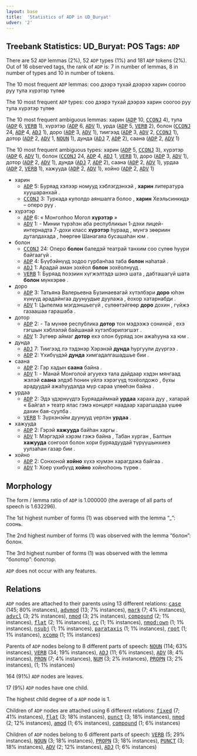```yaml
---
layout: base
title:  'Statistics of ADP in UD_Buryat'
udver: '2'
---
```


## Treebank Statistics: UD_Buryat: POS Tags: `ADP`

There are 52 `ADP` lemmas (2%), 52 `ADP` types (1%) and 181 `ADP` tokens (2%).
Out of 16 observed tags, the rank of `ADP` is: 7 in number of lemmas, 8 in number of types and 10 in number of tokens.

The 10 most frequent `ADP` lemmas: соо дээрэ тухай дээрээ харин соогоо руу тула хүрэтэр түлөө

The 10 most frequent `ADP` types:  соо дээрэ тухай дээрээ харин соогоо руу тула хүрэтэр түлөө

The 10 most frequent ambiguous lemmas: харин (<tt><a href="bxr-pos-ADP.html">ADP</a></tt> 10, <tt><a href="bxr-pos-CCONJ.html">CCONJ</a></tt> 4), тула (<tt><a href="bxr-pos-ADP.html">ADP</a></tt> 6, <tt><a href="bxr-pos-VERB.html">VERB</a></tt> 1), хүрэтэр (<tt><a href="bxr-pos-ADP.html">ADP</a></tt> 6, <tt><a href="bxr-pos-ADV.html">ADV</a></tt> 1), урда (<tt><a href="bxr-pos-ADP.html">ADP</a></tt> 5, <tt><a href="bxr-pos-VERB.html">VERB</a></tt> 2), болон (<tt><a href="bxr-pos-CCONJ.html">CCONJ</a></tt> 24, <tt><a href="bxr-pos-ADP.html">ADP</a></tt> 4, <tt><a href="bxr-pos-ADJ.html">ADJ</a></tt> 1), доро (<tt><a href="bxr-pos-ADP.html">ADP</a></tt> 3, <tt><a href="bxr-pos-ADV.html">ADV</a></tt> 1), тиигээд (<tt><a href="bxr-pos-ADP.html">ADP</a></tt> 3, <tt><a href="bxr-pos-ADV.html">ADV</a></tt> 2, <tt><a href="bxr-pos-CCONJ.html">CCONJ</a></tt> 1), дотор (<tt><a href="bxr-pos-ADP.html">ADP</a></tt> 2, <tt><a href="bxr-pos-ADV.html">ADV</a></tt> 1, <tt><a href="bxr-pos-NOUN.html">NOUN</a></tt> 1), дунда (<tt><a href="bxr-pos-ADJ.html">ADJ</a></tt> 7, <tt><a href="bxr-pos-ADP.html">ADP</a></tt> 2), саана (<tt><a href="bxr-pos-ADP.html">ADP</a></tt> 2, <tt><a href="bxr-pos-ADV.html">ADV</a></tt> 1)

The 10 most frequent ambiguous types:  харин (<tt><a href="bxr-pos-ADP.html">ADP</a></tt> 5, <tt><a href="bxr-pos-CCONJ.html">CCONJ</a></tt> 3), хүрэтэр (<tt><a href="bxr-pos-ADP.html">ADP</a></tt> 6, <tt><a href="bxr-pos-ADV.html">ADV</a></tt> 1), болон (<tt><a href="bxr-pos-CCONJ.html">CCONJ</a></tt> 24, <tt><a href="bxr-pos-ADP.html">ADP</a></tt> 4, <tt><a href="bxr-pos-ADJ.html">ADJ</a></tt> 1, <tt><a href="bxr-pos-VERB.html">VERB</a></tt> 1), доро (<tt><a href="bxr-pos-ADP.html">ADP</a></tt> 3, <tt><a href="bxr-pos-ADV.html">ADV</a></tt> 1), дотор (<tt><a href="bxr-pos-ADP.html">ADP</a></tt> 2, <tt><a href="bxr-pos-ADV.html">ADV</a></tt> 1), дунда (<tt><a href="bxr-pos-ADJ.html">ADJ</a></tt> 7, <tt><a href="bxr-pos-ADP.html">ADP</a></tt> 2), саана (<tt><a href="bxr-pos-ADP.html">ADP</a></tt> 2, <tt><a href="bxr-pos-ADV.html">ADV</a></tt> 1), урдаа (<tt><a href="bxr-pos-ADP.html">ADP</a></tt> 2, <tt><a href="bxr-pos-VERB.html">VERB</a></tt> 1), хажууда (<tt><a href="bxr-pos-ADP.html">ADP</a></tt> 2, <tt><a href="bxr-pos-ADV.html">ADV</a></tt> 1), хойно (<tt><a href="bxr-pos-ADP.html">ADP</a></tt> 2, <tt><a href="bxr-pos-ADV.html">ADV</a></tt> 1)


* харин
  * <tt><a href="bxr-pos-ADP.html">ADP</a></tt> 5: Буряад хэлээр номууд хэблэгдэнхэй , <b>харин</b> литература хуушаранхай .
  * <tt><a href="bxr-pos-CCONJ.html">CCONJ</a></tt> 3: Туркада куполдо аяншалга болоо , <b>харин</b> Хеэльсинкидэ – оперо руу .
* хүрэтэр
  * <tt><a href="bxr-pos-ADP.html">ADP</a></tt> 6: « Монголһоо Могол <b>хүрэтэр</b> »
  * <tt><a href="bxr-pos-ADV.html">ADV</a></tt> 1: - Минии түрэһэн аба республикын 1-дэхи лицей-интернадта 7-дохи класс <b>хүрэтэр</b> һураад , мүнгэ зөөриин дуталдахада , һөөргөө Шанагаяа бусашаһан юм .
* болон
  * <tt><a href="bxr-pos-CCONJ.html">CCONJ</a></tt> 24: Оперо <b>болон</b> баледэй театрай танхим соо сүлөө һуури байгаагүй .
  * <tt><a href="bxr-pos-ADP.html">ADP</a></tt> 4: Бүүбэйнүүд зодоо гурбанһаа таба <b>болон</b> наһатай .
  * <tt><a href="bxr-pos-ADJ.html">ADJ</a></tt> 1: Арадай аман зохёол <b>болон</b> зохёолнууд .
  * <tt><a href="bxr-pos-VERB.html">VERB</a></tt> 1: Буряад поэзиин хүгжэлтэдэ шэнэ шата , дабташагүй шата <b>болон</b> мүнхэрөө .
* доро
  * <tt><a href="bxr-pos-ADP.html">ADP</a></tt> 3: Татьяна Валерьевна Бузинаевагай хүтэлбэри <b>доро</b> юһэн хүнүүд арадайнгаа дуунуудые дуулажа , ёохор хатарнабди .
  * <tt><a href="bxr-pos-ADV.html">ADV</a></tt> 1: Цыпелма мэгдэншьегүй , сүлөөтэйгөөр <b>доро</b> дохин , гүйжэ газаашаа гарашаба .
* дотор
  * <tt><a href="bxr-pos-ADP.html">ADP</a></tt> 2: - Та мүнөө республика <b>дотор</b> тон мэдээжэ сониной , ехэ гэгшын хэблэлэй байшанай хүтэлбэрилэгшэт .
  * <tt><a href="bxr-pos-ADV.html">ADV</a></tt> 1: Зүгөөр аймаг <b>дотор</b> ехэ олон буряад зон ажаһууна ха юм .
* дунда
  * <tt><a href="bxr-pos-ADJ.html">ADJ</a></tt> 7: Тиигээд лэ тэдэнэр Хэрэнэй <b>дунда</b> һургуули дүүргээ .
  * <tt><a href="bxr-pos-ADP.html">ADP</a></tt> 2: Үхибүүдэй <b>дунда</b> химгадалгашадшье бии .
* саана
  * <tt><a href="bxr-pos-ADP.html">ADP</a></tt> 2: Гэр хадын <b>саана</b> байна .
  * <tt><a href="bxr-pos-ADV.html">ADV</a></tt> 1: - Манай Монголой агууехэ тала дайдаар хэдэн мянгаад жэлэй <b>саана</b> элдэб һонин үйлэ хэрэгүүд тохёолдожо , бүхы арадуудай ажаһуудалда мүр сараа үлөөһэн байна .
* урдаа
  * <tt><a href="bxr-pos-ADP.html">ADP</a></tt> 2: Эдэ үдэрнүүдтэ Буряадаймнай <b>урдаа</b> хараха дуу , хатарай « Байгал » театр ялас гэмэ концерт наадаар харагшадаа үшөө дахин бая-суулба .
  * <tt><a href="bxr-pos-VERB.html">VERB</a></tt> 1: Зүрхэнэйм дуунууд үерлэн <b>урдаа</b> .
* хажууда
  * <tt><a href="bxr-pos-ADP.html">ADP</a></tt> 2: Гэрэй <b>хажууда</b> байһан харгы .
  * <tt><a href="bxr-pos-ADV.html">ADV</a></tt> 1: Мэргэдэй хэрэм гэжэ байна , Табан хурган , Балтын <b>хажууда</b> сонгоол болон хори буряадуудай түрүүшынхиеэ уулзаһан газар бии .
* хойно
  * <tt><a href="bxr-pos-ADP.html">ADP</a></tt> 2: Сонхоной <b>хойно</b> хүхэ юумэн харагдажа байгаа .
  * <tt><a href="bxr-pos-ADV.html">ADV</a></tt> 1: Хоер үхибүүд <b>хойно</b> хойноһоонь түрөө .

## Morphology

The form / lemma ratio of `ADP` is 1.000000 (the average of all parts of speech is 1.632296).

The 1st highest number of forms (1) was observed with the lemma “_”: соонь.

The 2nd highest number of forms (1) was observed with the lemma “болон”: болон.

The 3rd highest number of forms (1) was observed with the lemma “болотор”: болотор.

`ADP` does not occur with any features.


## Relations

`ADP` nodes are attached to their parents using 13 different relations: <tt><a href="bxr-dep-case.html">case</a></tt> (145; 80% instances), <tt><a href="bxr-dep-advmod.html">advmod</a></tt> (13; 7% instances), <tt><a href="bxr-dep-mark.html">mark</a></tt> (7; 4% instances), <tt><a href="bxr-dep-advcl.html">advcl</a></tt> (3; 2% instances), <tt><a href="bxr-dep-nmod.html">nmod</a></tt> (3; 2% instances), <tt><a href="bxr-dep-compound.html">compound</a></tt> (2; 1% instances), <tt><a href="bxr-dep-flat.html">flat</a></tt> (2; 1% instances), <tt><a href="bxr-dep-cc.html">cc</a></tt> (1; 1% instances), <tt><a href="bxr-dep-nmod-own.html">nmod:own</a></tt> (1; 1% instances), <tt><a href="bxr-dep-nsubj.html">nsubj</a></tt> (1; 1% instances), <tt><a href="bxr-dep-parataxis.html">parataxis</a></tt> (1; 1% instances), <tt><a href="bxr-dep-root.html">root</a></tt> (1; 1% instances), <tt><a href="bxr-dep-xcomp.html">xcomp</a></tt> (1; 1% instances)

Parents of `ADP` nodes belong to 8 different parts of speech: <tt><a href="bxr-pos-NOUN.html">NOUN</a></tt> (114; 63% instances), <tt><a href="bxr-pos-VERB.html">VERB</a></tt> (34; 19% instances), <tt><a href="bxr-pos-ADJ.html">ADJ</a></tt> (11; 6% instances), <tt><a href="bxr-pos-ADV.html">ADV</a></tt> (8; 4% instances), <tt><a href="bxr-pos-PRON.html">PRON</a></tt> (7; 4% instances), <tt><a href="bxr-pos-NUM.html">NUM</a></tt> (3; 2% instances), <tt><a href="bxr-pos-PROPN.html">PROPN</a></tt> (3; 2% instances),  (1; 1% instances)

164 (91%) `ADP` nodes are leaves.

17 (9%) `ADP` nodes have one child.

The highest child degree of a `ADP` node is 1.

Children of `ADP` nodes are attached using 6 different relations: <tt><a href="bxr-dep-fixed.html">fixed</a></tt> (7; 41% instances), <tt><a href="bxr-dep-flat.html">flat</a></tt> (3; 18% instances), <tt><a href="bxr-dep-punct.html">punct</a></tt> (3; 18% instances), <tt><a href="bxr-dep-nmod.html">nmod</a></tt> (2; 12% instances), <tt><a href="bxr-dep-amod.html">amod</a></tt> (1; 6% instances), <tt><a href="bxr-dep-compound.html">compound</a></tt> (1; 6% instances)

Children of `ADP` nodes belong to 6 different parts of speech: <tt><a href="bxr-pos-VERB.html">VERB</a></tt> (5; 29% instances), <tt><a href="bxr-pos-NOUN.html">NOUN</a></tt> (3; 18% instances), <tt><a href="bxr-pos-PROPN.html">PROPN</a></tt> (3; 18% instances), <tt><a href="bxr-pos-PUNCT.html">PUNCT</a></tt> (3; 18% instances), <tt><a href="bxr-pos-ADV.html">ADV</a></tt> (2; 12% instances), <tt><a href="bxr-pos-ADJ.html">ADJ</a></tt> (1; 6% instances)

